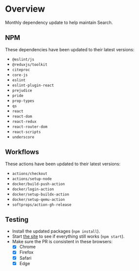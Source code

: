 # Overview
Monthly dependency update to help maintain Search.

## NPM
These dependencies have been updated to their latest versions:
- `@eslint/js`
- `@reduxjs/toolkit`
- `citeproc`
- `core-js`
- `eslint`
- `eslint-plugin-react`
- `prejudice`
- `pride`
- `prop-types`
- `qs`
- `react`
- `react-dom`
- `react-redux`
- `react-router-dom`
- `react-scripts`
- `underscore`

## Workflows
These actions have been updated to their latest versions:
- `actions/checkout`
- `actions/setup-node`
- `docker/build-push-action`
- `docker/login-action`
- `docker/setup-buildx-action`
- `docker/setup-qemu-action`
- `softprops/action-gh-release`

## Testing
- Install the updated packages (`npm install`).
- Start [the site](http://localhost:3000/everything) to see if everything still works (`npm start`).
- Make sure the PR is consistent in these browsers:
  - [x] Chrome
  - [x] Firefox
  - [x] Safari
  - [x] Edge
